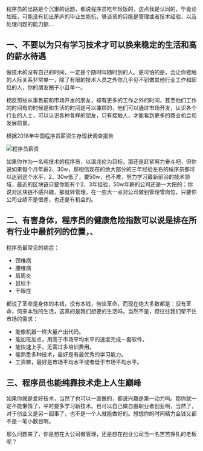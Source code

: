 程序员的出路是个沉重的话题，都说程序员吃年轻饭的，这点我是认同的，毕竟论加班，可能没有初出茅庐的毕业生能抗，够谈资的只能是管理或者技术经验、以及处理问题的能力额...

## 一、不要以为只有学习技术才可以换来稳定的生活和高的薪水待遇

做技术的没有自己的时间，一定是个随时叫随时到的人。更可怕的是，会让你接触的人际关系非常单一，除了有限的技术人员之外你几乎见不到做其他行业工作和职位的人，你的朋友圈子小且单一。

相反那些从事售前和市场开发的朋友，却有更多的工作之外的时间，甚至他们工作的时间有的时候是和生活的时间是可以兼顾的，他们可以通过市场开发，认识各个行业的人士，可以认识各种各样的朋友，只有接触人，才能看到更多的商业机会和发展前景。

根据2018年中国程序员薪资生存现状调查报告

![程序员薪资](https://cdn.chenrf.com/201892162634.png)

如果你作为一名纯技术的程序员，以温兆伦为目标，那还是赶紧努力奋斗吧，但你说如果每个月年薪2、30w，那相信现在的绝大部分的三年经验左右的程序员都可以达到这个水平，2、30w低了，要50w，也不难，努力学习最新前沿的技术领域，最近的区块链只要你能有个2、3年经验，50w年薪的公司还是一大把的；你说对区块链不感兴趣，那就转管理，在一些大一点对公司做到管理曾岗位，只要你公司业绩不是很差，也还是有机会的。

## 二、有害身体，程序员的健康危险指数可以说是排在所有行业中最前列的位置，、

程序员最常见的病症：

- 颈椎病
- 腰椎病
- 肩周炎
- 鼠标手
- 干眼症

都说了革命是身体的本钱，没有本钱，何谈革命，而现在绝大多数都是：没有革命，何来本钱的生活，这真的是我们想要的生活吗，当然不是，但往往我们架不住市场的需求：

- 能像机器一样大量产出代码。
- 能加班加点，用高于市场平均水平的速度完成一套软件。
- 能快速上手，无需过多培训费用。
- 能熟悉多种技术，最好是有最优秀的学习能力。
- 工资嘛，最好是市场平均水平或者低于市场平均水平。

## 三、程序员也能纯靠技术走上人生巅峰

如果你就是爱好技术，当然了也可以一直做的，都说兴趣是第一动力吗。那你就一定不能懒惰了，平时要多学习新技术。也可以自己做自由职业者创业啊，当然了，对于创业又是另一回事了，也不是一个人就能做好的。想想你的时间精力金钱又都不是一笔小数目啊。

那么问题来了，你是想在大公司做管理，还是想在创业公司当一名苦苦挣扎的老板呢？

